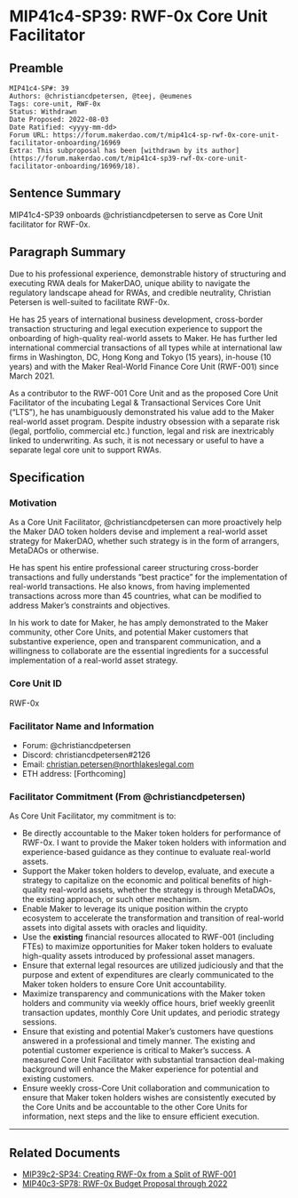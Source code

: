 # MIP41c4-SP39: RWF-0x Core Unit Facilitator

## Preamble

```
MIP41c4-SP#: 39
Authors: @christiancdpetersen, @teej, @eumenes
Tags: core-unit, RWF-0x
Status: Withdrawn
Date Proposed: 2022-08-03
Date Ratified: <yyyy-mm-dd>
Forum URL: https://forum.makerdao.com/t/mip41c4-sp-rwf-0x-core-unit-facilitator-onboarding/16969
Extra: This subproposal has been [withdrawn by its author](https://forum.makerdao.com/t/mip41c4-sp39-rwf-0x-core-unit-facilitator-onboarding/16969/18).
```

## Sentence Summary

MIP41c4-SP39 onboards @christiancdpetersen to serve as Core Unit facilitator for RWF-0x.

## Paragraph Summary

Due to his professional experience, demonstrable history of structuring and executing RWA deals for MakerDAO, unique ability to navigate the regulatory landscape ahead for RWAs, and credible neutrality, Christian Petersen is well-suited to facilitate RWF-0x.

He has 25 years of international business development, cross-border transaction structuring and legal execution experience to support the onboarding of high-quality real-world assets to Maker. He has further led international commercial transactions of all types while at international law firms in Washington, DC, Hong Kong and Tokyo (15 years), in-house (10 years) and with the Maker Real-World Finance Core Unit (RWF-001) since March 2021.

As a contributor to the RWF-001 Core Unit and as the proposed Core Unit Facilitator of the incubating Legal & Transactional Services Core Unit (“LTS”), he has unambiguously demonstrated his value add to the Maker real-world asset program. Despite industry obsession with a separate risk (legal, portfolio, commercial etc.) function, legal and risk are inextricably linked to underwriting. As such, it is not necessary or useful to have a separate legal core unit to support RWAs.

## Specification

### Motivation

As a Core Unit Facilitator, @christiancdpetersen can more proactively help the Maker DAO token holders devise and implement a real-world asset strategy for MakerDAO, whether such strategy is in the form of arrangers, MetaDAOs or otherwise.

He has spent his entire professional career structuring cross-border transactions and fully understands “best practice” for the implementation of real-world transactions. He also knows, from having implemented transactions across more than 45 countries, what can be modified to address Maker’s constraints and objectives.

In his work to date for Maker, he has amply demonstrated to the Maker community, other Core Units, and potential Maker customers that substantive experience, open and transparent communication, and a willingness to collaborate are the essential ingredients for a successful implementation of a real-world asset strategy.

### Core Unit ID

RWF-0x

### Facilitator Name and Information

- Forum: @christiancdpetersen
- Discord: christiancdpetersen#2126
- Email: christian.petersen@northlakeslegal.com
- ETH address: [Forthcoming]

### Facilitator Commitment (From @christiancdpetersen)

As Core Unit Facilitator, my commitment is to:

- Be directly accountable to the Maker token holders for performance of RWF-0x. I want to provide the Maker token holders with information and experience-based guidance as they continue to evaluate real-world assets.
- Support the Maker token holders to develop, evaluate, and execute a strategy to capitalize on the economic and political benefits of high-quality real-world assets, whether the strategy is through MetaDAOs, the existing approach, or such other mechanism.
- Enable Maker to leverage its unique position within the crypto ecosystem to accelerate the transformation and transition of real-world assets into digital assets with oracles and liquidity.
- Use the **existing** financial resources allocated to RWF-001 (including FTEs) to maximize opportunities for Maker token holders to evaluate high-quality assets introduced by professional asset managers.
- Ensure that external legal resources are utilized judiciously and that the purpose and extent of expenditures are clearly communicated to the Maker token holders to ensure Core Unit accountability.
- Maximize transparency and communications with the Maker token holders and community via weekly office hours, brief weekly greenlit transaction updates, monthly Core Unit updates, and periodic strategy sessions.
- Ensure that existing and potential Maker’s customers have questions answered in a professional and timely manner. The existing and potential customer experience is critical to Maker’s success. A measured Core Unit Facilitator with substantial transaction deal-making background will enhance the Maker experience for potential and existing customers.
- Ensure weekly cross-Core Unit collaboration and communication to ensure that Maker token holders wishes are consistently executed by the Core Units and be accountable to the other Core Units for information, next steps and the like to ensure efficient execution.

---

## Related Documents

- [MIP39c2-SP34: Creating RWF-0x from a Split of RWF-001](https://forum.makerdao.com/t/mip39c2-sp-creating-rwf0x-from-a-split-of-rwf-001/16967/1)
- [MIP40c3-SP78: RWF-0x Budget Proposal through 2022](https://forum.makerdao.com/t/mip40c3-sp-rwf-0x-budget-proposal-through-2022/16968)
